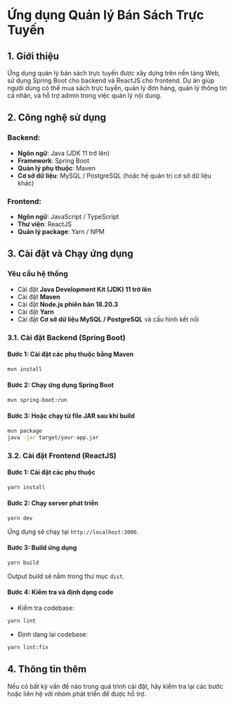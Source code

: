 # Ứng dụng Quản lý Bán Sách Trực Tuyến

## 1. Giới thiệu
Ứng dụng quản lý bán sách trực tuyến được xây dựng trên nền tảng Web, sử dụng Spring Boot cho backend và ReactJS cho frontend. Dự án giúp người dùng có thể mua sách trực tuyến, quản lý đơn hàng, quản lý thông tin cá nhân, và hỗ trợ admin trong việc quản lý nội dung.

## 2. Công nghệ sử dụng
### Backend:
- **Ngôn ngữ**: Java (JDK 11 trở lên)
- **Framework**: Spring Boot
- **Quản lý phụ thuộc**: Maven
- **Cơ sở dữ liệu**: MySQL / PostgreSQL (hoặc hệ quản trị cơ sở dữ liệu khác)

### Frontend:
- **Ngôn ngữ**: JavaScript / TypeScript
- **Thư viện**: ReactJS
- **Quản lý package**: Yarn / NPM

## 3. Cài đặt và Chạy ứng dụng
### Yêu cầu hệ thống
- Cài đặt **Java Development Kit (JDK) 11 trở lên**
- Cài đặt **Maven**
- Cài đặt **Node.js phiên bản 18.20.3**
- Cài đặt **Yarn**
- Cài đặt **Cơ sở dữ liệu MySQL / PostgreSQL** và cấu hình kết nối

### 3.1. Cài đặt Backend (Spring Boot)
#### Bước 1: Cài đặt các phụ thuộc bằng Maven
```sh
mvn install
```
#### Bước 2: Chạy ứng dụng Spring Boot
```sh
mvn spring-boot:run
```
#### Bước 3: Hoặc chạy từ file JAR sau khi build
```sh
mvn package
java -jar target/your-app.jar
```

### 3.2. Cài đặt Frontend (ReactJS)
#### Bước 1: Cài đặt các phụ thuộc
```sh
yarn install
```
#### Bước 2: Chạy server phát triển
```sh
yarn dev
```
Ứng dụng sẽ chạy tại `http://localhost:3000`.

#### Bước 3: Build ứng dụng
```sh
yarn build
```
Output build sẽ nằm trong thư mục `dist`.

#### Bước 4: Kiểm tra và định dạng code
- Kiểm tra codebase:
```sh
yarn lint
```
- Định dạng lại codebase:
```sh
yarn lint:fix
```

## 4. Thông tin thêm
Nếu có bất kỳ vấn đề nào trong quá trình cài đặt, hãy kiểm tra lại các bước hoặc liên hệ với nhóm phát triển để được hỗ trợ.
